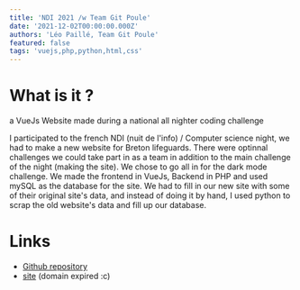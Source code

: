 ```yaml
---
title: 'NDI 2021 /w Team Git Poule'
date: '2021-12-02T00:00:00.000Z'
authors: 'Léo Paillé, Team Git Poule'
featured: false
tags: 'vuejs,php,python,html,css'
---
```


# What is it ?

a VueJs Website made during a national all nighter coding challenge

I participated to the french NDI (nuit de l'info) / Computer science night, we had to make a new website for Breton lifeguards. There were optinnal challenges we could take part in as a team in addition to the main challenge of the night (making the site). We chose to go all in for the dark mode challenge. We made the frontend in VueJs, Backend in PHP and used mySQL as the database for the site. We had to fill in our new site with some of their original site's data, and instead of doing it by hand, I used python to scrap the old website's data and fill up our database.

# Links

- [Github repository](https://github.com/git-poule/ndi-2021)
- [site](https://git-poule.fr) (domain expired :c)
